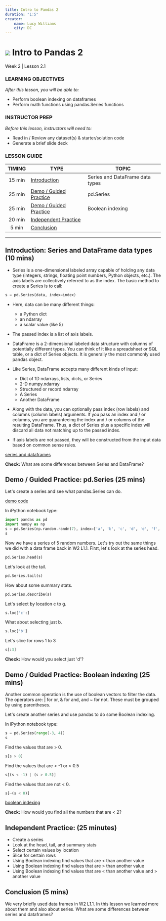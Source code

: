 ```yaml
---
title: Intro to Pandas 2
duration: "1:5"
creator:
    name: Lucy Williams
    city: DC
---
```


# ![](https://ga-dash.s3.amazonaws.com/production/assets/logo-9f88ae6c9c3871690e33280fcf557f33.png) Intro to Pandas 2
Week 2 | Lesson 2.1

### LEARNING OBJECTIVES
*After this lesson, you will be able to:*
- Perform boolean indexing on dataframes
- Perform math functions using pandas.Series functions


### INSTRUCTOR PREP
*Before this lesson, instructors will need to:*
- Read in / Review any dataset(s) & starter/solution code
- Generate a brief slide deck


### LESSON GUIDE
| TIMING  | TYPE  | TOPIC  |
|:-:|---|---|
| 15 min  | [Introduction](#introduction)   | Series and DataFrame data types |
| 25 min  | [Demo / Guided Practice](#demo)  | pd.Series  |
| 25 min  | [Demo / Guided Practice](#demo)  | Boolean indexing  |
| 20 min  | [Independent Practice](#ind-practice)  |   |
| 5 min  | [Conclusion](#conclusion)  |  |

---

<a name="Series and DataFrame data types"></a>
## Introduction: Series and DataFrame data types (10 mins)

- Series is a one-dimensional labeled array capable of holding any data type (integers, strings, 
floating point numbers, Python objects, etc.). The axis labels are collectively referred to as 
the index. The basic method to create a Series is to call:

```Python
s = pd.Series(data, index=index)
```

- Here, data can be many different things:
    - a Python dict
    - an ndarray
    - a scalar value (like 5)

- The passed index is a list of axis labels. 



- DataFrame is a 2-dimensional labeled data structure with columns of potentially 
different types. You can think of it like a spreadsheet or SQL table, or a dict 
of Series objects. It is generally the most commonly used pandas object. 

- Like Series, DataFrame accepts many different kinds of input:
    - Dict of 1D ndarrays, lists, dicts, or Series
    - 2-D numpy.ndarray
    - Structured or record ndarray
    - A Series
    - Another DataFrame

- Along with the data, you can optionally pass index (row labels) and columns 
(column labels) arguments. If you pass an index and / or columns, you are 
guaranteeing the index and / or columns of the resulting DataFrame. Thus, a dict 
of Series plus a specific index will discard all data not matching up to the 
passed index.

- If axis labels are not passed, they will be constructed from the input data based on common sense rules.

[series and dataframes](http://pandas.pydata.org/pandas-docs/stable/dsintro.html)

**Check:** What are some differences between Series and DataFrame?



<a name="pd.Series"></a>
## Demo / Guided Practice: pd.Series (25 mins)

Let's create a series and see what pandas.Series can do. 

[demo code](.../code/W2%20L2.1%20pandas.Series%20and%20Boolean%20indexing%20demo%20code.ipynb)

In iPython notebook type: 
```Python
import pandas as pd
import numpy as np
s = pd.Series(np.random.randn(7), index=['a', 'b', 'c', 'd', 'e', 'f', 'g'])  
s
```

Now we have a series of 5 random numbers. Let's try out the same things we did with 
a data frame back in W2 L1.1. First, let's look at the series head. 
```Python
pd.Series.head(s)
```

Let's look at the tail. 
```Python
pd.Series.tail(s)
```

How about some summary stats. 
```Python
pd.Series.describe(s)
```

Let's select by location c to g. 
```Python
s.loc['c':]
```

What about selecting just b. 
```Python
s.loc['b']
```

Let's slice for rows 1 to 3
```Python
s[:3]
```

**Check:** How would you select just 'd'?



<a name="Boolean indexing"></a>
## Demo / Guided Practice: Boolean indexing (25 mins)

Another common operation is the use of boolean vectors to filter the data. The operators 
are: | for or, & for and, and ~ for not. These must be grouped by using parentheses.

Let's create another series and use pandas to do some Boolean indexing. 

In iPython notebook type: 
```Python
s = pd.Series(range(-3, 4))
s
```

Find the values that are > 0. 
```Python
s[s > 0]
```

Find the values that are < -1 or > 0.5
```Python
s[(s < -1) | (s > 0.5)]
```

Find the values that are not < 0.
```Python
s[~(s < 0)]
```

[boolean indexing](http://pandas.pydata.org/pandas-docs/stable/indexing.html#slicing-ranges)

**Check:** How would you find all the numbers that are < 2? 



<a name="ind-practice"></a>
## Independent Practice: (25 minutes)
- Create a series
- Look at the head, tail, and summary stats
- Select certain values by location
- Slice for certain rows
- Using Boolean indexing find values that are < than another value
- Using Boolean indexing find values that are > than another value
- Using Boolean indexing find values that are < than another value and > another value


<a name="conclusion"></a>
## Conclusion (5 mins)
We very briefly used data frames in W2 L1.1. In this lesson we learned more about them and also
about series. What are some differences between series and dataframes? 

